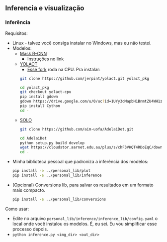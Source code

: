 ## Inferencia e visualização

### Inferência

Requisitos:
* Linux - talvez você consiga instalar no Windows, mas eu não testei.
* Modelos:
	* [Mask R-CNN](https://detectron2.readthedocs.io/en/latest/tutorials/install.html)
		* Instruções no link
	* [YOLACT](https://github.com/dbolya/yolact)
		* [Esse fork](https://github.com/jerpint/yolact.git) roda na CPU. Pra instalar:
		```bash
		git clone https://github.com/jerpint/yolact.git yolact_pkg

		cd yolact_pkg
		git checkout yolact-cpu
		pip install gdown
		gdown https://drive.google.com/u/0/uc?id=1UYy3dMapbH1BnmtZU4WH1zbYgOzzHHf_&export=download
		pip install Cython
		cd -
		```
	* [SOLO](https://github.com/aim-uofa/AdelaiDet.git)
		```bash
		git clone https://github.com/aim-uofa/AdelaiDet.git

		cd AdelaiDet
		python setup.py build develop
		wget https://cloudstor.aarnet.edu.au/plus/s/chF3VKQT4RDoEqC/download -O SOLOv2_R50_3x.pth
		cd -
		```
* Minha biblioteca pessoal que padroniza a inferência dos modelos:
	```bash
	pip install -e ../personal_lib/plot
	pip install -e ../personal_lib/inference
	```
* (Opcional) Conversions lib, para salvar os resultados em um formato mais compacto.
	```bash
	pip install -e ../personal_lib/conversions
	```

Como usar:
* Edite no arquivo `personal_lib/inference/inference_lib/config.yaml` o local onde você instalou os modelos. É, eu sei. Eu vou simplificar esse processo depois.
* `python inference.py <img_dir> <out_dir>`